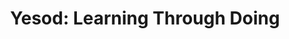 ---
title: ! 'Yesod: Learning Through Doing'
url: https://www.fpcomplete.com/user/twoolie/yesod-learning-through-doing
authors:
- Thomas Woolford
type: article
tags:
- web
- web frameworks
libraries:
- Yesod
doHaskell-type: extended example
dohaskell-year: 2013
---